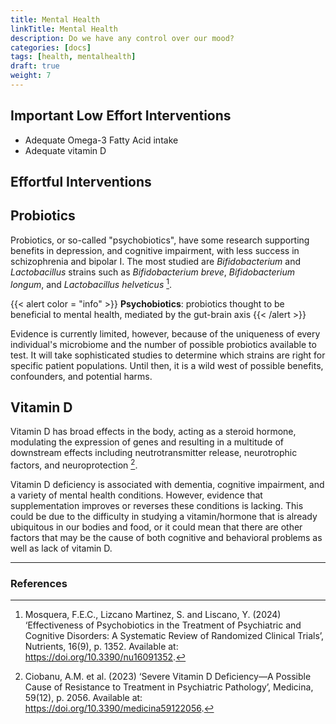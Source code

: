 ```yaml
---
title: Mental Health
linkTitle: Mental Health
description: Do we have any control over our mood?
categories: [docs]
tags: [health, mentalhealth]
draft: true
weight: 7
---
```


## Important Low Effort Interventions

- Adequate Omega-3 Fatty Acid intake
- Adequate vitamin D

## Effortful Interventions

## Probiotics

Probiotics, or so-called "psychobiotics", have some research supporting benefits in depression, and cognitive impairment, with less success in schizophrenia and bipolar I. The most studied are *Bifidobacterium* and *Lactobacillus* strains such as *Bifidobacterium breve*, *Bifidobacterium longum*, and *Lactobacillus helveticus* [^Mosquera2024].

{{< alert color = "info" >}}
**Psychobiotics**: probiotics thought to be beneficial to mental health, mediated by the gut-brain axis
{{< /alert >}}

Evidence is currently limited, however, because of the uniqueness of every individual's microbiome and the number of possible probiotics available to test. It will take sophisticated studies to determine which strains are right for specific patient populations. Until then, it is a wild west of possible benefits, confounders, and potential harms.

## Vitamin D

Vitamin D has broad effects in the body, acting as a steroid hormone, modulating the expression of genes and resulting in a multitude of downstream effects including neutrotransmitter release, neurotrophic factors, and neuroprotection [^Ciobanu2023].

Vitamin D deficiency is associated with dementia, cognitive impairment, and a variety of mental health conditions. However, evidence that supplementation improves or reverses these conditions is lacking. This could be due to the difficulty in studying a vitamin/hormone that is already ubiquitous in our bodies and food, or it could mean that there are other factors that may be the cause of both cognitive and behavioral problems as well as lack of vitamin D.

---

### References

[^Mosquera2024]: Mosquera, F.E.C., Lizcano Martinez, S. and Liscano, Y. (2024) ‘Effectiveness of Psychobiotics in the Treatment of Psychiatric and Cognitive Disorders: A Systematic Review of Randomized Clinical Trials’, Nutrients, 16(9), p. 1352. Available at: <https://doi.org/10.3390/nu16091352>.

[^Ciobanu2023]: Ciobanu, A.M. et al. (2023) ‘Severe Vitamin D Deficiency—A Possible Cause of Resistance to Treatment in Psychiatric Pathology’, Medicina, 59(12), p. 2056. Available at: <https://doi.org/10.3390/medicina59122056>.
